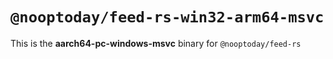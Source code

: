 # `@nooptoday/feed-rs-win32-arm64-msvc`

This is the **aarch64-pc-windows-msvc** binary for `@nooptoday/feed-rs`
